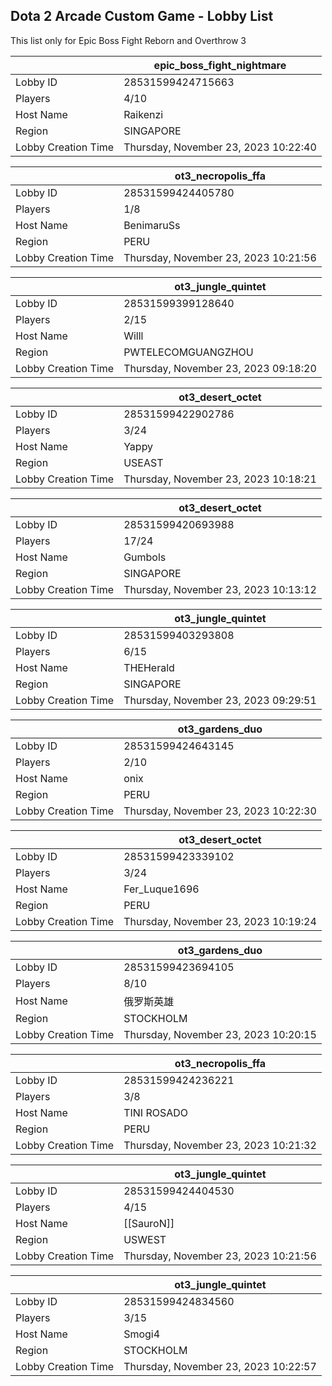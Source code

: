 ## Dota 2 Arcade Custom Game - Lobby List

This list only for Epic Boss Fight Reborn and Overthrow 3

|  | epic_boss_fight_nightmare |
| ------ | ------ |
| Lobby ID | 28531599424715663 |
| Players | 4/10 |
| Host Name | Raikenzi |
| Region | SINGAPORE |
| Lobby Creation Time | Thursday, November 23, 2023 10:22:40 |


|  | ot3_necropolis_ffa |
| ------ | ------ |
| Lobby ID | 28531599424405780 |
| Players | 1/8 |
| Host Name | BenimaruSs |
| Region | PERU |
| Lobby Creation Time | Thursday, November 23, 2023 10:21:56 |


|  | ot3_jungle_quintet |
| ------ | ------ |
| Lobby ID | 28531599399128640 |
| Players | 2/15 |
| Host Name | Willl |
| Region | PWTELECOMGUANGZHOU |
| Lobby Creation Time | Thursday, November 23, 2023 09:18:20 |


|  | ot3_desert_octet |
| ------ | ------ |
| Lobby ID | 28531599422902786 |
| Players | 3/24 |
| Host Name | Yappy |
| Region | USEAST |
| Lobby Creation Time | Thursday, November 23, 2023 10:18:21 |


|  | ot3_desert_octet |
| ------ | ------ |
| Lobby ID | 28531599420693988 |
| Players | 17/24 |
| Host Name | Gumbols |
| Region | SINGAPORE |
| Lobby Creation Time | Thursday, November 23, 2023 10:13:12 |


|  | ot3_jungle_quintet |
| ------ | ------ |
| Lobby ID | 28531599403293808 |
| Players | 6/15 |
| Host Name | THEHerald |
| Region | SINGAPORE |
| Lobby Creation Time | Thursday, November 23, 2023 09:29:51 |


|  | ot3_gardens_duo |
| ------ | ------ |
| Lobby ID | 28531599424643145 |
| Players | 2/10 |
| Host Name | onix |
| Region | PERU |
| Lobby Creation Time | Thursday, November 23, 2023 10:22:30 |


|  | ot3_desert_octet |
| ------ | ------ |
| Lobby ID | 28531599423339102 |
| Players | 3/24 |
| Host Name | Fer_Luque1696 |
| Region | PERU |
| Lobby Creation Time | Thursday, November 23, 2023 10:19:24 |


|  | ot3_gardens_duo |
| ------ | ------ |
| Lobby ID | 28531599423694105 |
| Players | 8/10 |
| Host Name | 俄罗斯英雄 |
| Region | STOCKHOLM |
| Lobby Creation Time | Thursday, November 23, 2023 10:20:15 |


|  | ot3_necropolis_ffa |
| ------ | ------ |
| Lobby ID | 28531599424236221 |
| Players | 3/8 |
| Host Name | TINI ROSADO |
| Region | PERU |
| Lobby Creation Time | Thursday, November 23, 2023 10:21:32 |


|  | ot3_jungle_quintet |
| ------ | ------ |
| Lobby ID | 28531599424404530 |
| Players | 4/15 |
| Host Name | [[SauroN]] |
| Region | USWEST |
| Lobby Creation Time | Thursday, November 23, 2023 10:21:56 |


|  | ot3_jungle_quintet |
| ------ | ------ |
| Lobby ID | 28531599424834560 |
| Players | 3/15 |
| Host Name | Smogi4 |
| Region | STOCKHOLM |
| Lobby Creation Time | Thursday, November 23, 2023 10:22:57 |


